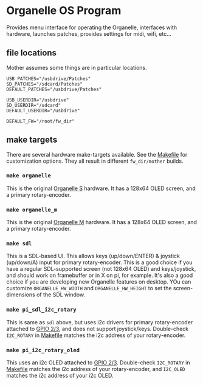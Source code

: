 # Organelle OS Program

Provides menu interface for operating the Organelle, interfaces with hardware, launches patches, provides settings for midi, wifi, etc...

## file locations

Mother assumes some things are in particular locations.

```
USB_PATCHES="/usbdrive/Patches"
SD_PATCHES="/sdcard/Patches"
DEFAULT_PATCHES="/usbdrive/Patches"

USB_USERDIR="/usbdrive"
SD_USERDIR="/sdcard"
DEFAULT_USERDIR="/usbdrive"

DEFAULT_FW="/root/fw_dir"
```

## make targets

There are several hardware make-targets available. See the [Makefile](./Makefile) for customization options. They all result in different `fw_dir/mother` builds.

### `make organelle`

This is the original [Organelle S](https://www.critterandguitari.com/organelle) hardware. It has a 128x64 OLED screen, and a primary rotary-encoder.


### `make organelle_m`

This is the original [Organelle M](https://www.critterandguitari.com/organelle) hardware. It has a 128x64 OLED screen, and a primary rotary-encoder.


### `make sdl`

This is a SDL-based UI. This allows keys (up/down/ENTER) & joystick (up/down/A) input for primary rotary-encoder. This is a good choice if you have a regular SDL-supported screen (not 128x64 OLED) and keys/joystick, and should work on framebuffer or in X on pi, for example. It's also a good choice if you are developing new Organelle features on desktop. YOu can customize `ORGANELLE_HW_WIDTH` and `ORGANELLE_HW_HEIGHT` to set the screen-dimensions of the SDL window.

### `make pi_sdl_i2c_rotary`

This is same as `sdl` above, but uses i2c drivers for primary rotary-encoder attached to [GPIO 2/3](https://pinout.xyz/pinout/i2c), and does not support joystick/keys. Double-check `I2C_ROTARY` in [Makefile](./Makefile) matches the i2c address of your rotary-encoder.

### `make pi_i2c_rotary_oled`

This uses an i2c OLED attached to [GPIO 2/3](https://pinout.xyz/pinout/i2c). Double-check `I2C_ROTARY` in [Makefile](./Makefile) matches the i2c address of your rotary-encoder, and `I2C_OLED` matches the i2c address of your i2c OLED.


